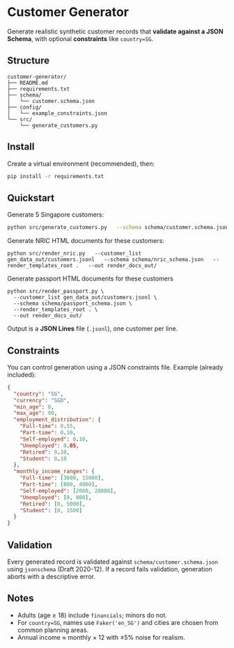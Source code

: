 # Customer Generator

Generate realistic synthetic customer records that **validate against a JSON Schema**, with optional **constraints** like `country=SG`.

## Structure
```
customer-generator/
├── README.md
├── requirements.txt
├── schema/
│   └── customer.schema.json
├── config/
│   └── example_constraints.json
└── src/
    └── generate_customers.py
```

## Install
Create a virtual environment (recommended), then:
```bash
pip install -r requirements.txt
```

## Quickstart
Generate 5 Singapore customers:
```bash
python src/generate_customers.py   --schema schema/customer.schema.json   --count 5000 --config config/generate_customer_config.json    --out gen_data_out/customers.jsonl   --seed 42
```
Generate NRIC HTML documents for these customers:
```
python src/render_nric.py   --customer_list gen_data_out/customers.jsonl   --schema schema/nric_schema.json   --render_templates_root .   --out render_docs_out/
```

Generate passport HTML documents for these customers 
```
python src/render_passport.py \
  --customer_list gen_data_out/customers.jsonl \
  --schema schema/passport_schema.json \
  --render_templates_root . \
  --out render_docs_out/
```


Output is a **JSON Lines** file (`.jsonl`), one customer per line. 

## Constraints
You can control generation using a JSON constraints file. Example (already included):
```json
{
  "country": "SG",
  "currency": "SGD",
  "min_age": 0,
  "max_age": 90,
  "employment_distribution": {
    "Full-time": 0.55,
    "Part-time": 0.10,
    "Self-employed": 0.10,
    "Unemployed": 0.05,
    "Retired": 0.10,
    "Student": 0.10
  },
  "monthly_income_ranges": {
    "Full-time": [3000, 15000],
    "Part-time": [800, 4000],
    "Self-employed": [2000, 20000],
    "Unemployed": [0, 800],
    "Retired": [0, 5000],
    "Student": [0, 1500]
  }
}
```

## Validation
Every generated record is validated against `schema/customer.schema.json` using `jsonschema` (Draft 2020-12). If a record fails validation, generation aborts with a descriptive error.

## Notes
- Adults (age ≥ 18) include `financials`; minors do not.
- For `country=SG`, names use `Faker('en_SG')` and cities are chosen from common planning areas.
- Annual income ≈ monthly × 12 with ±5% noise for realism.
